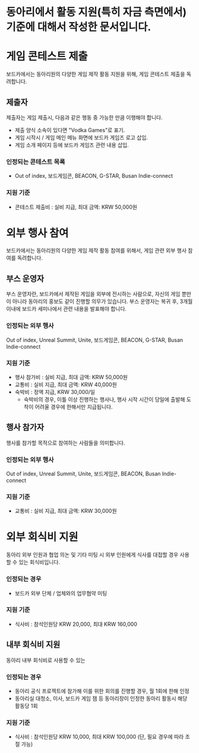 # 동아리에서 활동 지원(특히 자금 측면에서) 기준에 대해서 작성한 문서입니다.


# 게임 콘테스트 제출
보드카에서는 동아리원의 다양한 게임 제작 활동 지원을 위해, 게임 콘테스트 제출을 독려합니다.
## 제출자
제출자는 게임 제출시, 다음과 같은 행동 중 가능한 만큼 이행해야 합니다.
 - 제출 양식 소속이 있다면 "Vodka Games"로 표기.
 - 게임 시작시 / 게임 메인 메뉴 화면에 보드카 게임즈 로고 삽입.
 - 게임 소개 페이지 등에 보드카 게임즈 관련 내용 삽입.
### 인정되는 콘테스트 목록
 - Out of index, 보드게임콘, BEACON, G-STAR, Busan Indie-connect
### 지원 기준
 - 콘테스트 제출비 : 실비 지급, 최대 금액: KRW 50,000원
 
# 외부 행사 참여
보드카에서는 동아리원의 다양한 게임 제작 활동 참여를 위해서, 게임 관련 외부 행사 참여를 독려합니다.
## 부스 운영자
부스 운영자란, 보드카에서 제작된 게임을 외부에 전시하는 사람으로, 자신의 게임 뿐만이 아니라 동아리의 홍보도 같이 진행할 의무가 있습니다. 부스 운영자는 복귀 후, 3개월 이내에 보드카 세미나에서 관련 내용을 발표해야 합니다.
### 인정되는 외부 행사
Out of index, Unreal Summit, Unite, 보드게임콘, BEACON, G-STAR, Busan Indie-connect
### 지원 기준
 - 행사 참가비 : 실비 지급, 최대 금액: KRW 50,000원
 - 교통비 : 실비 지급, 최대 금액: KRW 40,000원
 - 숙박비 : 정액 지급, KRW 30,000/일
   - 숙박비의 경우, 이틀 이상 진행하는 행사나, 행사 시작 시간이 당일에 출발해 도착이 어려울 경우에 한해서만 지급됩니다.

## 행사 참가자
행사를 참가할 목적으로 참여하는 사람들을 의미합니다.
### 인정되는 외부 행사
Out of index, Unreal Summit, Unite, 보드게임콘, BEACON, Busan Indie-connect
### 지원 기준
 - 교통비 : 실비 지급, 최대 금액: KRW 30,000원

# 외부 회식비 지원
동아리 외부 인원과 협업 의논 및 기타 미팅 시 외부 인원에게 식사를 대접할 경우 사용할 수 있는 회식비입니다.
### 인정되는 경우
 - 보드카 외부 단체 / 업체와의 업무협약 미팅
### 지원 기준
 - 식사비 : 참석인원당 KRW 20,000, 최대 KRW 160,000
 
## 내부 회식비 지원
동아리 내부 회식비로 사용할 수 있는 
### 인정되는 경우
 - 동아리 공식 프로젝트에 참가해 이를 위한 회의를 진행할 경우, 월 1회에 한해 인정
 - 동아리실 대청소, 이사, 보드카 게임 잼 등 동아리장이 인정한 동아리 활동시 해당 활동당 1회
### 지원 기준
 - 식사비 : 참석인원당 KRW 10,000, 최대 KRW 100,000 (단, 필요 경우에 따라 조절 가능)
